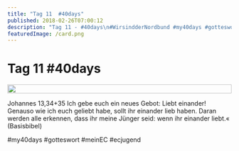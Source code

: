 ```yaml
---
title: "Tag 11  #40days"
published: 2018-02-26T07:00:12
description: "Tag 11 - #40days\n#WirsindderNordbund #my40days #gotteswort #meinEC #ecjugend"
featuredImage: /card.png
---
```


# Tag 11  #40days

<div style="display: grid; grid-template-columns: repeat(1, 1fr); grid-gap: 5px;">
<img src="/old/40DAYS_02-26_IN-tag-11.jpg" alt width="100%">
</div>

Johannes 13,34+35 
Ich gebe euch ein neues Gebot: 
Liebt einander! 
Genauso wie ich euch geliebt habe, 
sollt ihr einander lieb haben. 
Daran werden alle erkennen, 
dass ihr meine Jünger seid: 
wenn ihr einander liebt.« 
(Basisbibel)

#my40days #gotteswort #meinEC #ecjugend